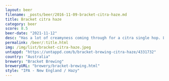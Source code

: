 ```yaml
---
layout: beer
filename: _posts/beer/2016-11-09-bracket-citra-haze.md
title: Bracket citra haze
category: beer
score: 8.5
beer-date: "2021-11-12"
desc: "Has a lot of creamyness coming through for a citra single hop. Light for what it is but still high on the flavour side"
permalink: /beer/:title.html
img: /img/list/bracket-citra-haze.jpeg
untappd: "https://untappd.com/b/bracket-brewing-citra-haze/4331732"
country: "Australia"
brewery: "Bracket Brewing"
breweryURL: "brewery/bracket-brewing.html"
style: "IPA - New England / Hazy"
---
```

